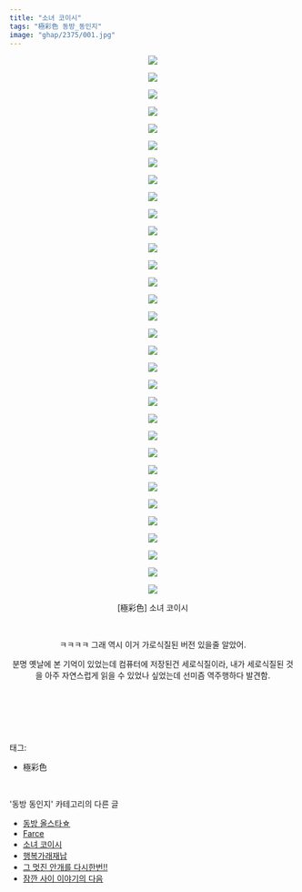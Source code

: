 ```yaml
---
title: "소녀 코이시"
tags: "極彩色 동방_동인지"
image: "ghap/2375/001.jpg"
---
```

<div class="article">
<p style="text-align: center; clear: none; float: none;"><img src="{{ site.nasurl }}/ghap/2375/001.jpg"/></p>
<p style="text-align: center; clear: none; float: none;"><img src="{{ site.nasurl }}/ghap/2375/002.jpg"/></p>
<p style="text-align: center; clear: none; float: none;"><img src="{{ site.nasurl }}/ghap/2375/003.jpg"/></p>
<p style="text-align: center; clear: none; float: none;"><img src="{{ site.nasurl }}/ghap/2375/004.jpg"/></p>
<p style="text-align: center; clear: none; float: none;"><img src="{{ site.nasurl }}/ghap/2375/005.jpg"/></p>
<p style="text-align: center; clear: none; float: none;"><img src="{{ site.nasurl }}/ghap/2375/006.jpg"/></p>
<p style="text-align: center; clear: none; float: none;"><img src="{{ site.nasurl }}/ghap/2375/007.jpg"/></p>
<p style="text-align: center; clear: none; float: none;"><img src="{{ site.nasurl }}/ghap/2375/008.jpg"/></p>
<p style="text-align: center; clear: none; float: none;"><img src="{{ site.nasurl }}/ghap/2375/009.jpg"/></p>
<p style="text-align: center; clear: none; float: none;"><img src="{{ site.nasurl }}/ghap/2375/010.jpg"/></p>
<p style="text-align: center; clear: none; float: none;"><img src="{{ site.nasurl }}/ghap/2375/011.jpg"/></p>
<p style="text-align: center; clear: none; float: none;"><img src="{{ site.nasurl }}/ghap/2375/012.jpg"/></p>
<p style="text-align: center; clear: none; float: none;"><img src="{{ site.nasurl }}/ghap/2375/013.jpg"/></p>
<p style="text-align: center; clear: none; float: none;"><img src="{{ site.nasurl }}/ghap/2375/014.jpg"/></p>
<p style="text-align: center; clear: none; float: none;"><img src="{{ site.nasurl }}/ghap/2375/015.jpg"/></p>
<p style="text-align: center; clear: none; float: none;"><img src="{{ site.nasurl }}/ghap/2375/016.jpg"/></p>
<p style="text-align: center; clear: none; float: none;"><img src="{{ site.nasurl }}/ghap/2375/017.jpg"/></p>
<p style="text-align: center; clear: none; float: none;"><img src="{{ site.nasurl }}/ghap/2375/018.jpg"/></p>
<p style="text-align: center; clear: none; float: none;"><img src="{{ site.nasurl }}/ghap/2375/019.jpg"/></p>
<p style="text-align: center; clear: none; float: none;"><img src="{{ site.nasurl }}/ghap/2375/020.jpg"/></p>
<p style="text-align: center; clear: none; float: none;"><img src="{{ site.nasurl }}/ghap/2375/021.jpg"/></p>
<p style="text-align: center; clear: none; float: none;"><img src="{{ site.nasurl }}/ghap/2375/022.jpg"/></p>
<p style="text-align: center; clear: none; float: none;"><img src="{{ site.nasurl }}/ghap/2375/023.jpg"/></p>
<p style="text-align: center; clear: none; float: none;"><img src="{{ site.nasurl }}/ghap/2375/024.jpg"/></p>
<p style="text-align: center; clear: none; float: none;"><img src="{{ site.nasurl }}/ghap/2375/025.jpg"/></p>
<p style="text-align: center; clear: none; float: none;"><img src="{{ site.nasurl }}/ghap/2375/026.jpg"/></p>
<p style="text-align: center; clear: none; float: none;"><img src="{{ site.nasurl }}/ghap/2375/027.jpg"/></p>
<p style="text-align: center; clear: none; float: none;"><img src="{{ site.nasurl }}/ghap/2375/028.jpg"/></p>
<p style="text-align: center; clear: none; float: none;"><img src="{{ site.nasurl }}/ghap/2375/029.jpg"/></p>
<p style="text-align: center; clear: none; float: none;"><img src="{{ site.nasurl }}/ghap/2375/030.jpg"/></p>
<p style="text-align: center; clear: none; float: none;"><img src="{{ site.nasurl }}/ghap/2375/031.jpg"/></p>
<p style="text-align: center; clear: none; float: none;"><img src="{{ site.nasurl }}/ghap/2375/032.jpg"/></p>
<p style="text-align: center; clear: none; float: none;">[極彩色] 소녀 코이시</p>
<p style="text-align: center; clear: none; float: none;"><br/></p>
<p style="text-align: center; clear: none; float: none;">ㅋㅋㅋㅋ 그래 역시 이거 가로식질된 버전 있을줄 알았어.</p>
<p style="text-align: center; clear: none; float: none;">분명 옛날에 본 기억이 있었는데 컴퓨터에 저장된건 세로식질이라, 내가 세로식질된 것을 아주 자연스럽게 읽을 수 있었나 싶었는데 선미즘 역주행하다 발견함.</p>
<p style="text-align: center; clear: none; float: none;"><br/></p>
<p><br/></p>
</div><br/>
<div class="tagTrail">
<p>태그: </p>
<ul>
<li>極彩色</li>
</ul>
</div><br/>
<div class="another">
<p>'동방 동인지' 카테고리의 다른 글</p>
<ul>
<li><a href="/2016-09-28-ghap_2377">동방 올스타☆</a></li>
<li><a href="/2016-09-28-ghap_2376">Farce</a></li>
<li><a href="/2016-09-28-ghap_2375">소녀 코이시</a></li>
<li><a href="/2016-09-28-ghap_2373">행복가래재납</a></li>
<li><a href="/2016-09-28-ghap_2372">그 멋진 안개를 다시한번!!</a></li>
<li><a href="/2016-09-28-ghap_2371">잠깐 사이 이야기의 다음</a></li>
</ul>
</div><br/>
<div class="cb_module cb_fluid">
<div class="cb_wrt cb_profile">
</div><!-- commentList close -->
</div><br/>
